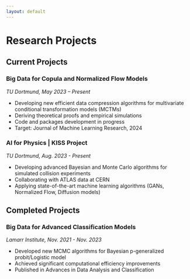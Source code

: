 ```yaml
---
layout: default
---
```


# Research Projects

## Current Projects

### Big Data for Copula and Normalized Flow Models
*TU Dortmund, May 2023 – Present*

- Developing new efficient data compression algorithms for multivariate conditional transformation models (MCTMs)
- Deriving theoretical proofs and empirical simulations
- Code and packages development in progress
- Target: Journal of Machine Learning Research, 2024

### AI for Physics | KISS Project
*TU Dortmund, Aug. 2023 - Present*

- Developing advanced Bayesian and Monte Carlo algorithms for simulated collision experiments
- Collaborating with ATLAS data at CERN
- Applying state-of-the-art machine learning algorithms (GANs, Normalized Flow, Diffusion models)

## Completed Projects

### Big Data for Advanced Classification Models
*Lamarr Institute, Nov. 2021 - Nov. 2023*

- Developed new MCMC algorithms for Bayesian p-generalized probit/Logistic model
- Achieved significant computational efficiency improvements
- Published in Advances in Data Analysis and Classification
